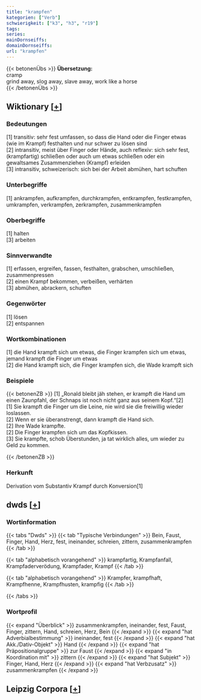 ```yaml
---
title: "krampfen"
kategorien: ["Verb"]
schwierigkeit: ["k3", "h3", "r19"]
tags:
series:
mainDornseiffs:
domainDornseiffs:
url: "krampfen"
---
```


{{< betonenÜbs >}}
**Übersetzung:**  
cramp  
grind away, slog away, slave away, work like a horse  
{{< /betonenÜbs >}}

## Wiktionary [[+](https://de.wiktionary.org/wiki/krampfen)]

### Bedeutungen
[1] transitiv: sehr fest umfassen, so dass die Hand oder die Finger etwas (wie im Krampf) festhalten und nur schwer zu lösen sind  
[2] intransitiv, meist über Finger oder Hände, auch reflexiv: sich sehr fest, (krampfartig) schließen oder auch um etwas schließen oder ein gewaltsames Zusammenziehen (Krampf) erleiden  
[3] intransitiv, schweizerisch: sich bei der Arbeit abmühen, hart schuften  

### Unterbegriffe
[1] ankrampfen, aufkrampfen, durchkrampfen, entkrampfen, festkrampfen, umkrampfen, verkrampfen, zerkrampfen, zusammenkrampfen  

### Oberbegriffe
[1] halten  
[3] arbeiten  

### Sinnverwandte
[1] erfassen, ergreifen, fassen, festhalten, grabschen, umschließen, zusammenpressen  
[2] einen Krampf bekommen, verbeißen, verhärten  
[3] abmühen, abrackern, schuften  

### Gegenwörter
[1] lösen  
[2] entspannen  

### Wortkombinationen
[1] die Hand krampft sich um etwas, die Finger krampfen sich um etwas, jemand krampft die Finger um etwas  
[2] die Hand krampft sich, die Finger krampfen sich, die Wade krampft sich  

### Beispiele
{{< betonenZB >}}
[1] „Ronald bleibt jäh stehen, er krampft die Hand um einen Zaunpfahl, der Schnaps ist noch nicht ganz aus seinem Kopf.“[2]  
[1] Sie krampft die Finger um die Leine, nie wird sie die freiwillig wieder loslassen.  
[2] Wenn er sie überanstrengt, dann krampft die Hand sich.  
[2] Ihre Wade krampfte.  
[2] Die Finger krampfen sich um das Kopfkissen.  
[3] Sie krampfte, schob Überstunden, ja tat wirklich alles, um wieder zu Geld zu kommen.  

{{< /betonenZB >}}
### Herkunft
Derivation vom Substantiv Krampf durch Konversion[1]  



## dwds [[+](https://www.dwds.de/wb/krampfen)]

### Wortinformation
{{< tabs "Dwds" >}}
{{< tab "Typische Verbindungen" >}}
Bein, Faust, Finger, Hand, Herz, fest, ineinander, schreien, zittern, zusammenkrampfen
{{< /tab >}}

{{< tab "alphabetisch vorangehend" >}}
krampfartig, Krampfanfall, Krampfaderverödung, Krampfader, Krampf
{{< /tab >}}

{{< tab "alphabetisch vorangehend" >}}
Krampfer, krampfhaft, Krampfhenne, Krampfhusten, krampfig
{{< /tab >}}

{{< /tabs >}}

### Wortprofil
{{< expand "Überblick" >}} zusammenkrampfen, ineinander, fest, Faust, Finger, zittern, Hand, schreien, Herz, Bein {{< /expand >}}
{{< expand "hat Adverbialbestimmung" >}} ineinander, fest {{< /expand >}}
{{< expand "hat Akk./Dativ-Objekt" >}} Hand {{< /expand >}}
{{< expand "hat Präpositionalgruppe" >}} zur Faust {{< /expand >}}
{{< expand "in Koordination mit" >}} zittern {{< /expand >}}
{{< expand "hat Subjekt" >}} Finger, Hand, Herz {{< /expand >}}
{{< expand "hat Verbzusatz" >}} zusammenkrampfen {{< /expand >}}

## Leipzig Corpora [[+](https://corpora.uni-leipzig.de/en/res?word=krampfen&corpusId=deu_newscrawl-public_2018)]

